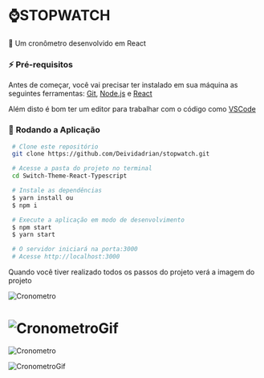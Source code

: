 # ⌚STOPWATCH

🚀 Um cronômetro desenvolvido em React

### ⚡ **Pré-requisitos**

Antes de começar, você vai precisar ter instalado em sua máquina as seguintes ferramentas: [Git](https://git-scm.com/), [Node.js](https://nodejs.org/pt-br/) e [React](https://reactjs.org/)

Além disto é bom ter um editor para trabalhar com o código como [VSCode](https://code.visualstudio.com/)

### 🔵 **Rodando a Aplicação**

```bash
 # Clone este repositório
 git clone https://github.com/Deividadrian/stopwatch.git

 # Acesse a pasta do projeto no terminal
 cd Switch-Theme-React-Typescript

 # Instale as dependências
 $ yarn install ou
 $ npm i

 # Execute a aplicação em modo de desenvolvimento
 $ npm start
 $ yarn start

 # O servidor iniciará na porta:3000
 # Acesse http://localhost:3000
```

<p> Quando você tiver realizado todos os passos do projeto verá a imagem do projeto </p>

![Cronometro](https://user-images.githubusercontent.com/73372786/174692517-885a9f70-dec1-459a-b5a5-11aface49727.png)

![CronometroGif](https://user-images.githubusercontent.com/73372786/174712255-76308d81-de4b-4413-b1d3-033b1a3a26d3.gif)
=======
![Cronometro](https://user-images.githubusercontent.com/73372786/174692517-885a9f70-dec1-459a-b5a5-11aface49727.png)

![CronometroGif](https://user-images.githubusercontent.com/73372786/174712255-76308d81-de4b-4413-b1d3-033b1a3a26d3.gif)


